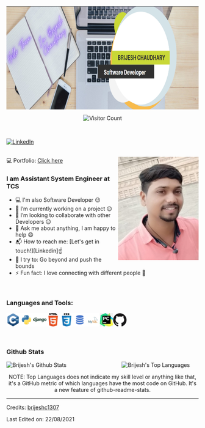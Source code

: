  <img align="center" width="100%" height="270px" alt="Image" src="https://github.com/brijeshc1307/brijeshc1307/blob/main/Banner.png" />
 <div align="center">
 
 ![Visitor Count](https://profile-counter.glitch.me/{brijeshc1307}/count.svg)
 
 </div>
<br>


<a href="https://www.linkedin.com/in/brijesh-chaudhary-2b8449171"><img src="https://img.shields.io/badge/linkedin-%230077B5.svg?&style=for-the-badge&logo=linkedin&logoColor=white" alt="LinkedIn" /></a>&nbsp;


</p>

<br>
 💻 Portfolio: <a href="https://brijeshc1307.github.io/bportfolio/" >Click here</a>
<img align="right" height="270px" alt="Image" src="https://github.com/brijeshc1307/brijeshc1307/blob/main/bri.jpeg" /> 

### I am Assistant System Engineer at TCS
- 💻 I'm also Software Developer :wink:
- 🔭 I’m currently working on a project :wink:
- 👯 I’m looking to collaborate with other Developers :wink:
- 💬 Ask me about anything, I am happy to help :smile:
- 📬 How to reach me: [Let's get in touch!][Linkedin]:point_up:
- 🧗 I try to: Go beyond and push the bounds
- ⚡ Fun fact: I love connecting with different people :raised_hands:

<br>

### Languages and Tools: 

<img align="left" alt="Cpp" width="35px" src="https://raw.githubusercontent.com/github/explore/80688e429a7d4ef2fca1e82350fe8e3517d3494d/topics/cpp/cpp.png" />
<img align="left" alt="Python" width="35px" src="https://raw.githubusercontent.com/github/explore/80688e429a7d4ef2fca1e82350fe8e3517d3494d/topics/python/python.png" />
<img align="left" alt="Django" width="35px" src="https://raw.githubusercontent.com/github/explore/80688e429a7d4ef2fca1e82350fe8e3517d3494d/topics/django/django.png" />
<img align="left" alt="HTML5" width="35px" src="https://raw.githubusercontent.com/github/explore/80688e429a7d4ef2fca1e82350fe8e3517d3494d/topics/html/html.png" />
<img align="left" alt="CSS3" width="35px" src="https://raw.githubusercontent.com/github/explore/80688e429a7d4ef2fca1e82350fe8e3517d3494d/topics/css/css.png" />
<img align="left" alt="SQL" width="35px" src="https://raw.githubusercontent.com/github/explore/80688e429a7d4ef2fca1e82350fe8e3517d3494d/topics/sql/sql.png" />
<img align="left" alt="MySQL" width="35px" src="https://raw.githubusercontent.com/github/explore/80688e429a7d4ef2fca1e82350fe8e3517d3494d/topics/mysql/mysql.png" />
<img align="left" alt="Pycharm" width="35px" src="https://github.com/brijeshc1307/brijeshc1307/blob/main/pycharm.png" />
<img align="left" alt="GitHub" width="35px" src="https://raw.githubusercontent.com/github/explore/78df643247d429f6cc873026c0622819ad797942/topics/github/github.png" />


<br>
<br>
<br>
<br>



### Github Stats

<img align="left" src="https://github-readme-stats.vercel.app/api?username=brijeshc1307&&show_icons=true&include_all_commits=true&title_color=fff&icon_color=79ff97&text_color=efefef&bg_color=24292e" alt="Brijesh's Github Stats" width="60%">
  
<img src="https://github-readme-stats.vercel.app/api/top-langs/?username=brijeshc1307&show_icons=true&hide_border=true&theme=radical" width="37%" alt="Brijesh's Top Languages">

<p align="center">
    NOTE: Top Languages does not indicate my skill level or anything like that, it's a GitHub metric of which languages have the most code on GitHub. It's a new feature of github-readme-stats.
</p>

-----
Credits: [brijeshc1307](https://github.com/brijeshc1307)

Last Edited on: 22/08/2021




